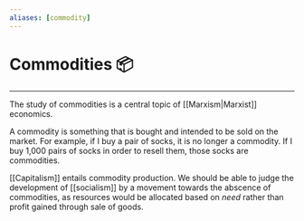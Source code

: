 ```yaml
---
aliases: [commodity]
---
```

# Commodities 📦
---
The study of commodities is a central topic of [[Marxism|Marxist]] economics. 

A commodity is something that is bought and intended to be sold on the market. For example, if I buy a pair of socks, it is no longer a commodity. If I buy 1,000 pairs of socks in order to resell them, those socks are commodities. 

[[Capitalism]] entails commodity production. We should be able to judge the development of [[socialism]] by a movement towards the abscence of commodities, as resources would be allocated based on *need* rather than profit gained through sale of goods. 